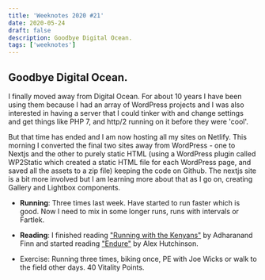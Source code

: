 ```yaml
---
title: 'Weeknotes 2020 #21'
date: 2020-05-24
draft: false
description: Goodbye Digital Ocean.
tags: ['weeknotes']
---
```


## Goodbye Digital Ocean.

I finally moved away from Digital Ocean. For about 10 years I have been using them because I had an array of WordPress projects and I was also interested in having a server that I could tinker with and change settings and get things like PHP 7, and http/2 running on it before they were 'cool'.

But that time has ended and I am now hosting all my sites on Netlify. This morning I converted the final two sites away from WordPress - one to Nextjs and the other to purely static HTML (using a WordPress plugin called WP2Static which created a static HTML file for each WordPress page, and saved all the assets to a zip file) keeping the code on Github. The nextjs site is a bit more involved but I am learning more about that as I go on, creating Gallery and Lightbox components.

- **Running**: Three times last week. Have started to run faster which is good. Now I need to mix in some longer runs, runs with intervals or Fartlek.

- **Reading**: I finished reading ["Running with the Kenyans"](https://www.amazon.co.uk/dp/B0077ROL40/ref=dp-kindle-redirect?_encoding=UTF8&btkr=1) by Adharanand Finn and started reading ["Endure"](https://www.amazon.co.uk/Endure-Curiously-Elastic-Limits-Performance-ebook/dp/B074S3863Q/) by Alex Hutchinson.

- Exercise: Running three times, biking once, PE with Joe Wicks or walk to the field other days. 40 Vitality Points.

